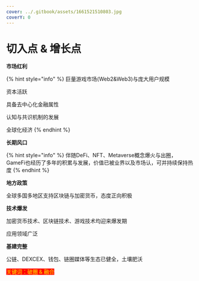 ```yaml
---
cover: ../.gitbook/assets/1661521510803.jpg
coverY: 0
---
```


# 切入点 & 增长点

**市场红利**

{% hint style="info" %}
巨量游戏市场(Web2\&Web3)与庞大用户规模

资本活跃

具备去中心化金融属性

认知与共识机制的发展

全球化经济
{% endhint %}

**长期风口**

{% hint style="info" %}
伴随DeFi、NFT、Metaverse概念爆火与出圈，GameFi也经历了多年的积累与发展，价值已被业界以及市场认，可并持续保持热度
{% endhint %}

**地方政策**

全球多国多地区支持区块链与加密货币，态度正向积极

**技术爆发**

加密货币技术、区块链技术、游戏技术均迎来爆发期

应用领域广泛

**基建完整**

公链、DEXCEX、钱包、链圈媒体等生态已健全，土壤肥沃



<mark style="color:orange;background-color:red;">**关键词：破圈 & 融合**</mark>
